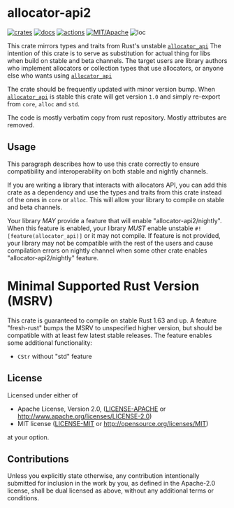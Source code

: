 # allocator-api2

[![crates](https://img.shields.io/crates/v/allocator-api2.svg?style=for-the-badge&label=allocator-api2)](https://crates.io/crates/allocator-api2)
[![docs](https://img.shields.io/badge/docs.rs-allocator--api2-66c2a5?style=for-the-badge&labelColor=555555&logoColor=white)](https://docs.rs/allocator-api2)
[![actions](https://img.shields.io/github/actions/workflow/status/zakarumych/allocator-api2/badge.yml?branch=main&style=for-the-badge)](https://github.com/zakarumych/allocator-api2/actions/workflows/badge.yml)
[![MIT/Apache](https://img.shields.io/badge/license-MIT%2FApache-blue.svg?style=for-the-badge)](COPYING)
![loc](https://img.shields.io/tokei/lines/github/zakarumych/allocator-api2?style=for-the-badge)

This crate mirrors types and traits from Rust's unstable [`allocator_api`]
The intention of this crate is to serve as substitution for actual thing
for libs when build on stable and beta channels.
The target users are library authors who implement allocators or collection types
that use allocators, or anyone else who wants using [`allocator_api`]

The crate should be frequently updated with minor version bump.
When [`allocator_api`] is stable this crate will get version `1.0` and simply
re-export from `core`, `alloc` and `std`.

The code is mostly verbatim copy from rust repository.
Mostly attributes are removed.

## Usage

This paragraph describes how to use this crate correctly to ensure
compatibility and interoperability on both stable and nightly channels.

If you are writing a library that interacts with allocators API, you can
add this crate as a dependency and use the types and traits from this
crate instead of the ones in `core` or `alloc`.
This will allow your library to compile on stable and beta channels.

Your library *MAY* provide a feature that will enable "allocator-api2/nightly".
When this feature is enabled, your library *MUST* enable
unstable `#![feature(allocator_api)]` or it may not compile.
If feature is not provided, your library may not be compatible with the
rest of the users and cause compilation errors on nightly channel
when some other crate enables "allocator-api2/nightly" feature.

# Minimal Supported Rust Version (MSRV)

This crate is guaranteed to compile on stable Rust 1.63 and up.
A feature "fresh-rust" bumps the MSRV to unspecified higher version, but should be compatible with
at least few latest stable releases. The feature enables some additional functionality:

* `CStr` without "std" feature

## License

Licensed under either of

* Apache License, Version 2.0, ([LICENSE-APACHE](LICENSE-APACHE) or http://www.apache.org/licenses/LICENSE-2.0)
* MIT license ([LICENSE-MIT](LICENSE-MIT) or http://opensource.org/licenses/MIT)

at your option.

## Contributions

Unless you explicitly state otherwise, any contribution intentionally submitted for inclusion in the work by you, as defined in the Apache-2.0 license, shall be dual licensed as above, without any additional terms or conditions.


[`allocator_api`]: https://doc.rust-lang.org/unstable-book/library-features/allocator-api.html
